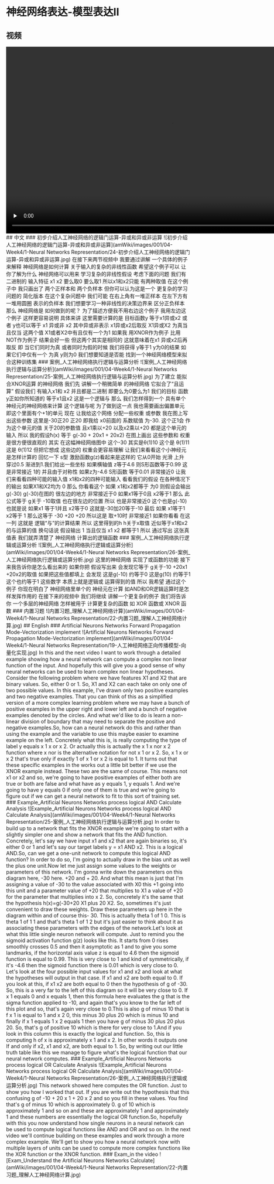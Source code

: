 # 神经网络表达-模型表达II
## 视频
<video height=510 width=900 controls="controls" preload="none">
      <source src="amWiki/videos/001/04-Week4/1-Neural Networks Representation/5-Examples and Intuitions I.mp4" type="video/mp4">
</video>
## 中文
### 初步介绍人工神经网络的逻辑门运算-异或和异或非运算
![初步介绍人工神经网络的逻辑门运算-异或和异或非运算](amWiki/images/001/04-Week4/1-Neural Networks Representation/24-初步介绍人工神经网络的逻辑门运算-异或和异或非运算.jpg)  
在接下来两节视频中 我要通过讲解 一个具体的例子来解释 神经网络是如何计算 关于输入的复杂的非线性函数 希望这个例子可以 让你了解为什么 神经网络可以用来 学习复杂的非线性假设 考虑下面的问题 我们有二进制的 输入特征 x1 x2 要么取0 要么取1 所以x1和x2只能 有两种取值 在这个例子中 我只画出了 两个正样本和 两个负样本 但你可以认为这是一个 更复杂的学习问题的 简化版本 在这个复杂问题中 我们可能 在右上角有一堆正样本 在左下方有 一堆用圆圈 表示的负样本 我们想要学习一种非线性的决策边界来 区分正负样本 那么 神经网络是 如何做到的呢？ 为了描述方便我不用右边这个例子 我用左边这个例子 这样更容易说明 具体来讲 这里需要计算的是 目标函数y 等于x1异或x2 或者 y也可以等于 x1 异或非 x2 其中异或非表示 x1异或x2后取反 X1异或X2 为真当且仅当 这两个值 X1或者X2中有且仅有一个为1 如果我 用XNOR作为例子 比用NOT作为例子 结果会好一些 但这两个其实是相同的 这就意味着在x1 异或x2后再取反 即 当它们同时为真 或者同时为假的时候 我们将获得 y等于1 y为0的结果 如果它们中仅有一个 为真 y则为0 我们想要知道是否能 找到一个神经网络模型来拟合这种训练集
### 案例_人工神经网络执行逻辑与运算分析
![案例_人工神经网络执行逻辑与运算分析](amWiki/images/001/04-Week4/1-Neural Networks Representation/25-案例_人工神经网络执行逻辑与运算分析.jpg)
为了建立 能拟合XNOR运算 的神经网络 我们先 讲解一个稍微简单 的神经网络 它拟合了“且运算” 假设我们 有输入x1和 x2 并且都是二进制 即要么为0要么为1 我们的目标 函数y正如你所知道的 等于x1且x2 这是一个逻辑与 那么 我们怎样得到一个 具有单个神经元的神经网络来计算 这个逻辑与呢 为了做到这一点 我也需要画出偏置单元 即这个里面有个+1的单元 现在 让我给这个网络 分配一些权重 或参数 我在图上写出这些参数 这里是-30正20 正20 即我给 x0前面的 系数赋值 为-30. 这个正1会 作为这个单元的值 关于20的参数值 且x1乘以+20 以及x2乘以+20 都是这个单元的输入 所以 我的假设ħ(x) 等于 g(-30 + 20x1 + 20x2) 在图上画出 这些参数和 权重是很方便很直观的 其实 在这幅神经网络图中 这个-30 其实是θ(1)10 这个是 θ(1)11 这是 θ(1)12 但把它想成 这些边的 权重会更容易理解 让我们来看看这个小神经元是怎样计算的 回忆一下 s型 激励函数g(z)看起来是这样的 它从0开始 光滑 上升 穿过0.5 渐进到1.我们给出一些坐标 如果横轴值 z等于4.6 则S形函数等于0.99 这是非常接近 1的 并且由于对称性 如果z为-4.6 S形函数 等于0.01 非常接近0 让我们来看看四种可能的输入值 x1和x2的四种可能输入 看看我们的假设 在各种情况下的输出 如果X1和X2均为 0 那么 你看看这个 如果 x1和x2都等于 为0 则假设会输出g(-30) g(-30)在图的 很左边的地方 非常接近于0 如果x1等于0且 x2等于1 那么 此公式等于 g关于 -10取值 也在很左边的位置 所以 也是非常接近0 这个也是g(-10) 也就是说 如果x1 等于1并且 x2等于0 这就是-30加20等于-10 最后 如​​果 x1等于1 x2等于 1 那么这等于 -30 +20 +20 所以这是 取+10时 非常接近1 如果你看看 在这一列 这就是 逻辑“与”的计算结果 所以 这里得到的h h关于x取值 近似等于x1和x2的与运算的值 换句话说 假设输出 1 当且仅当 x1 x2 都等于1 所以 通过写出 这张真值表 我们就弄清楚了 神经网络 计算出的逻辑函数
### 案例_人工神经网络执行逻辑或运算分析
![案例_人工神经网络执行逻辑或运算分析](amWiki/images/001/04-Week4/1-Neural Networks Representation/26-案例_人工神经网络执行逻辑或运算分析.jpg)
这里的神经网络 实现了或函数的功能 接下来我告诉你是怎么看出来的 如果你把 假设写出来 会发现它等于 g关于-10 +20x1 +20x2的取值 如果把这些值都填上 会发现 这是g(-10) 约等于0 这是g(10) 约等于1 这个也约等于1 这些数字 本质上就是逻辑或 运算得到的值 所以 我希望 通过这个例子 你现在明白了 神经网络里单个的 神经元在计算 如AND和OR逻辑运算时是怎样发挥作用的 在接下来的视频中 我们将继续 讲解一个更复杂的例子 我们将告诉你 一个多层的神经网络 怎样被用于 计算更复杂的函数  如 XOR 函数或 XNOR 函数
### 内置习题
![内置习题_理解人工神经网络计算](amWiki/images/001/04-Week4/1-Neural Networks Representation/22-内置习题_理解人工神经网络计算.jpg)
## English
### Artificial Neurons Networks Forward Propagation Mode-Vectorization implement
![Artificial Neurons Networks Forward Propagation Mode-Vectorization implement](amWiki/images/001/04-Week4/1-Neural Networks Representation/19-人工神经网络正向传播模型-向量化实现.jpg)  
In this and the next video I want to work through a detailed example showing how a neural network can compute a complex non linear function of the input. And hopefully this will give you a good sense of why neural networks can be used to learn complex non linear hypotheses. Consider the following problem where we have features X1 and X2 that are binary values. So, either 0 or 1. So, X1 and X2 can each take on only one of two possible values. In this example, I've drawn only two positive examples and two negative examples. That you can think of this as a simplified version of a more complex learning problem where we may have a bunch of positive examples in the upper right and lower left and a bunch of negative examples denoted by the circles. And what we'd like to do is learn a non-linear division of boundary that may need to separate the positive and negative examples.So, how can a neural network do this and rather than using the example and the variable to use this maybe easier to examine example on the left. Concretely what this is, is really computing the type of label y equals x 1 x or x 2. Or actually this is actually the x 1 x nor x 2 function where x nor is the alternative notation for not x 1 or x 2. So, x 1 x or x 2 that's true only if exactly 1 of x 1 or x 2 is equal to 1. It turns out that these specific examples in the works out a little bit better if we use the XNOR example instead. These two are the same of course. This means not x1 or x2 and so, we're going to have positive examples of either both are true or both are false and what have as y equals 1, y equals 1. And we're going to have y equals 0 if only one of them is true and we're going to figure out if we can get a neural network to fit to this sort of training set.
### Example_Artificial Neurons Networks process logical AND Calculate Analysis
![Example_Artificial Neurons Networks process logical AND Calculate Analysis](amWiki/images/001/04-Week4/1-Neural Networks Representation/25-案例_人工神经网络执行逻辑与运算分析.jpg)
In order to build up to a network that fits the XNOR example we're going to start with a slightly simpler one and show a network that fits the AND function. Concretely, let's say we have input x1 and x2 that are again binaries so, it's either 0 or 1 and let's say our target labels y = x1 AND x2. This is a logical AND.So, can we get a one-unit network to compute this logical AND function? In order to do so, I'm going to actually draw in the bias unit as well the plus one unit.Now let me just assign some values to the weights or parameters of this network. I'm gonna write down the parameters on this diagram here, -30 here. +20 and + 20. And what this mean is just that I'm assigning a value of -30 to the value associated with X0 this +1 going into this unit and a parameter value of +20 that multiplies to X1 a value of +20 for the parameter that multiplies into x 2. So, concretely it's the same that the hypothesis h(x)=g(-30+20 X1 plus 20 X2. So, sometimes it's just convenient to draw these weights. Draw these parameters up here in the diagram within and of course this- 30. This is actually theta 1 of 1 0. This is theta 1 of 1 1 and that's theta 1 of 1 2 but it's just easier to think about it as associating these parameters with the edges of the network.Let's look at what this little single neuron network will compute. Just to remind you the sigmoid activation function g(z) looks like this. It starts from 0 rises smoothly crosses 0.5 and then it asymptotic as 1 and to give you some landmarks, if the horizontal axis value z is equal to 4.6 then the sigmoid function is equal to 0.99. This is very close to 1 and kind of symmetrically, if it's -4.6 then the sigmoid function there is 0.01 which is very close to 0. Let's look at the four possible input values for x1 and x2 and look at what the hypotheses will output in that case. If x1 and x2 are both equal to 0. If you look at this, if x1 x2 are both equal to 0 then the hypothesis of g of -30. So, this is a very far to the left of this diagram so it will be very close to 0. If x 1 equals 0 and x equals 1, then this formula here evaluates the g that is the sigma function applied to -10, and again that's you know to the far left of this plot and so, that's again very close to 0.This is also g of minus 10 that is f x 1 is equal to 1 and x 2 0, this minus 30 plus 20 which is minus 10 and finally if x 1 equals 1 x 2 equals 1 then you have g of minus 30 plus 20 plus 20. So, that's g of positive 10 which is there for very close to 1.And if you look in this column this is exactly the logical and function. So, this is computing h of x is approximately x 1 and x 2. In other words it outputs one If and only if x2, x1 and x2, are both equal to 1. So, by writing out our little truth table like this we manage to figure what's the logical function that our neural network computes.
### Example_Artificial Neurons Networks process logical OR Calculate Analysis
![Example_Artificial Neurons Networks process logical OR Calculate Analysis](amWiki/images/001/04-Week4/1-Neural Networks Representation/26-案例_人工神经网络执行逻辑或运算分析.jpg)
This network showed here computes the OR function. Just to show you how I worked that out. If you are write out the hypothesis that this confusing g of -10 + 20 x 1 + 20 x 2 and so you fill in these values. You find that's g of minus 10 which is approximately 0. g of 10 which is approximately 1 and so on and these are approximately 1 and approximately 1 and these numbers are essentially the logical OR function.So, hopefully with this you now understand how single neurons in a neural network can be used to compute logical functions like AND and OR and so on. In the next video we'll continue building on these examples and work through a more complex example. We'll get to show you how a neural network now with multiple layers of units can be used to compute more complex functions like the XOR function or the XNOR function.
### Exam_in the video
![Exam_Understand the Artificial Neurons Networks Calculate](amWiki/images/001/04-Week4/1-Neural Networks Representation/22-内置习题_理解人工神经网络计算.jpg)
